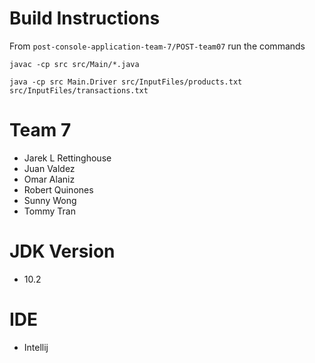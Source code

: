 # Build Instructions
 From `post-console-application-team-7/POST-team07` run the commands
 
 `javac -cp src src/Main/*.java`
 
 `java -cp src Main.Driver src/InputFiles/products.txt src/InputFiles/transactions.txt`

# Team 7

- Jarek L Rettinghouse
- Juan Valdez
- Omar Alaniz
- Robert Quinones
- Sunny Wong
- Tommy Tran

# JDK Version
- 10.2

# IDE
- Intellij
